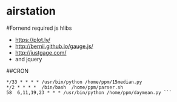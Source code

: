 # airstation

#Fornend 
required js hlibs

* https://plot.ly/
* http://bernii.github.io/gauge.js/
* http://justgage.com/
* and jquery 


##CRON
```
*/33 * * * * /usr/bin/python /home/ppm/15median.py                                              
*/2 * * * *  /bin/bash  /home/ppm/parser.sh     
58  6,11,19,23 * * * /usr/bin/python /home/ppm/daymean.py ```

